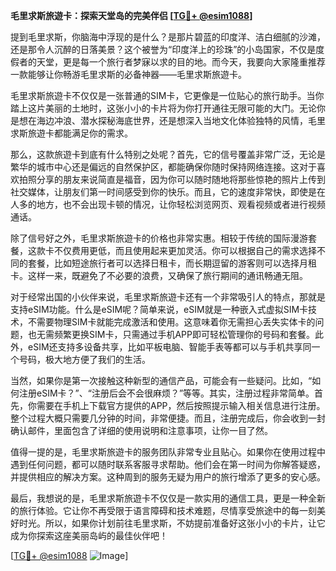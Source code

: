 **毛里求斯旅遊卡：探索天堂岛的完美伴侣 [[TG💪+ @esim1088](https://t.me/s/esim1088)]**

提到毛里求斯，你脑海中浮现的是什么？是那片碧蓝的印度洋、洁白细腻的沙滩，还是那令人沉醉的日落美景？这个被誉为“印度洋上的珍珠”的小岛国家，不仅是度假者的天堂，更是每一个旅行者梦寐以求的目的地。而今天，我要向大家隆重推荐一款能够让你畅游毛里求斯的必备神器——毛里求斯旅遊卡。

毛里求斯旅遊卡不仅仅是一张普通的SIM卡，它更像是一位贴心的旅行助手。当你踏上这片美丽的土地时，这张小小的卡片将为你打开通往无限可能的大门。无论你是想在海边冲浪、潜水探秘海底世界，还是想深入当地文化体验独特的风情，毛里求斯旅遊卡都能满足你的需求。

那么，这款旅遊卡到底有什么特别之处呢？首先，它的信号覆盖非常广泛，无论是繁华的城市中心还是偏远的自然保护区，都能确保你随时保持网络连接。这对于喜欢拍照分享的朋友来说简直是福音，因为你可以随时随地将那些惊艳的照片上传到社交媒体，让朋友们第一时间感受到你的快乐。而且，它的速度非常快，即使是在人多的地方，也不会出现卡顿的情况，让你轻松浏览网页、观看视频或者进行视频通话。

除了信号好之外，毛里求斯旅遊卡的价格也非常实惠。相较于传统的国际漫游套餐，这款卡不仅费用更低，而且使用起来更加灵活。你可以根据自己的需求选择不同的套餐，比如短途旅行者可以选择日租卡，而长期逗留的游客则可以选择月租卡。这样一来，既避免了不必要的浪费，又确保了旅行期间的通讯畅通无阻。

对于经常出国的小伙伴来说，毛里求斯旅遊卡还有一个非常吸引人的特点，那就是支持eSIM功能。什么是eSIM呢？简单来说，eSIM就是一种嵌入式虚拟SIM卡技术，不需要物理SIM卡就能完成激活和使用。这意味着你无需担心丢失实体卡的问题，也无需频繁更换SIM卡，只需通过手机APP即可轻松管理你的号码和套餐。此外，eSIM还支持多设备共享，比如平板电脑、智能手表等都可以与手机共享同一个号码，极大地方便了我们的生活。

当然，如果你是第一次接触这种新型的通信产品，可能会有一些疑问。比如，“如何注册eSIM卡？”、“注册后会不会很麻烦？”等等。其实，注册过程非常简单。首先，你需要在手机上下载官方提供的APP，然后按照提示输入相关信息进行注册。整个过程大概只需要几分钟的时间，非常便捷。而且，注册完成后，你会收到一封确认邮件，里面包含了详细的使用说明和注意事项，让你一目了然。

值得一提的是，毛里求斯旅遊卡的服务团队非常专业且贴心。如果你在使用过程中遇到任何问题，都可以随时联系客服寻求帮助。他们会在第一时间为你解答疑惑，并提供相应的解决方案。这种周到的服务无疑为用户的旅行增添了更多的安心感。

最后，我想说的是，毛里求斯旅遊卡不仅仅是一款实用的通信工具，更是一种全新的旅行体验。它让你不再受限于语言障碍和技术难题，尽情享受旅途中的每一刻美好时光。所以，如果你计划前往毛里求斯，不妨提前准备好这张小小的卡片，让它成为你探索这座美丽岛屿的最佳伙伴吧！

[[TG💪+ @esim1088](https://t.me/s/esim1088) ![Image](https://i.postimg.cc/4NQfJmqS/Snipaste-2025-05-13-00-14-12.png)]